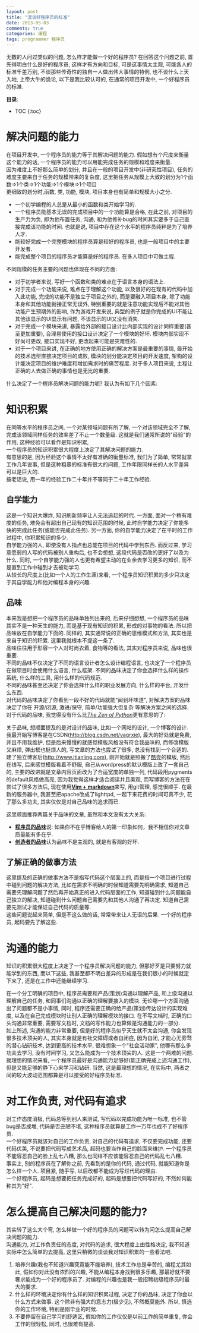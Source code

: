 ```yaml
---
layout: post
title: "漫谈好程序员的标准"
date: 2013-05-03
comments: true
categories: 编程
tags: programmer 程序员
---
```


无数的人问过类似的问题, 怎么样才能做一个好的程序员? 在回答这个问题之前, 首先得明白什么是好的程序员, 这样才有方向和目标, 可是这事情太主观, 可能各人的标准千差万别, 不谈那些传奇性的独自一人做出伟大事情的特例, 也不谈什么上天入地, 上帝大牛的诡论,  以下是我比较认可的, 在通常的项目开发中, 一个好程序员的标准.   

<!-- more -->

**目录**:

* TOC
{:toc}


# 解决问题的能力
在项目开发中, 一个程序员的能力等于其解决问题的能力.  假如想有个尺度来衡量这个能力的话,  一个程序员的能力可以用能完成任务的规模和难度来衡量.  
因为难度上不好那么简单的划分, 并且在一般的项目开发中(非研究性项目), 任务的难度主要来自于任务的规模带来的复杂度,  这里把任务从规模上大致的划分为1个函数=>1个类=>1个功能=>1个模块=>1个项目  
更细致的划分时,函数, 类, 功能, 模块, 项目本身也有简单和规模大小之分.  

* 一个初学编程的人总是从最小的函数和类开始学习的.  
* 一个程序员能基本无误的完成项目中的一个功能算是合格, 在此之前, 对项目的生产力为负, 即为他布置任务, 沟通, 和为他修补bug的时间其实要多于自己直接完成该功能的时间.  也就是说, 项目中存在这个水平的程序员纯粹是为了培养人才.  
* 能较好完成一个完整模块的程序员算是较好的程序员, 也是一般项目中的主要开发者.  
* 能完成整个项目的程序员才能算是好的程序员.  在多人项目中可做主程.  

不同规模的任务主要的问题也体现在不同的方面:  

* 对于初学者来说, 写好一个函数和类的难点在于语言本身的语法上.  
* 对于完成一个功能来说, 难点在于理解这个功能, 以及很好的在现有的代码中加入此功能, 完成的功能不是独立于项目之外的, 而是要融入项目本身, 除了功能本身和其他功能衔接正常无误外,  特别重要的就是注意功能实现后不能对其他功能产生预期外的影响, 作为游戏开发来说, 典型的例子就是你完成的UI不能让其他该显示的UI显示有问题, 不该显示的UI又没有消失.  
* 对于完成一个模块来讲, 暴露给外部的接口设计比内部实现的设计同样重要(甚至更加重要), 合理易使用的接口设计决定了一个模块的好坏.  模块内部实现不好尚可更改, 接口实现不好, 更改起来可能是灾难性的.  
* 对于一个项目来讲, 在正确的地方使用正确的解决方案是最重要的事情, 最开始的技术选型直接决定项目的成败, 模块的划分能决定项目的开发速度, 架构的设计能决定项目的维护难度和增加需求时的痛苦程度.  对于多人项目来说, 主程让正确的人去做正确的事情也是无比的重要.  

什么决定了一个程序员解决问题的能力呢? 我认为有如下几个因素:  

# 知识积累
在同等水平的程序员之间, 一个对某领域问题有所了解, 一个对该领域完全不了解, 完成该领域同样任务的效率差了不止一个数量级.  这就是我们通常所说的"经验"的作用, 这种经验可以看作是知识积累,  
一个程序员的知识积累很大程度上决定了其解决问题的能力.  
有意思的是, 因为经验这个事情不太好有准确的衡量标准, 我们为了简单, 常常就拿工作几年说事,  但是这种粗暴的标准有很大的问题, 工作年限同样长的人水平差异可以是巨大的.  
按老话说, 用一年的经验工作二十年并不等同于二十年工作经验.  

## 自学能力
这是一个知识大爆炸, 知识刷新频率让人无法追赶的时代.  一方面, 面对一个稍有难度的任务, 难免会有超出自己现有的知识范围的时候, 此时自学能力决定了你能多快的完成此任务(或能否完成此任务).  另一方面, 你的自学能力决定了在平时的工作过程中, 你积累知识的多少.  
自学能力强的人, 即使没有人指点也总能在项目的代码中学到东西.  而反过来, 学习意愿弱的人写的代码被别人重构后, 也不会想想, 这段代码是否改的更好了以及为什么.  同时, 一个自学能力强的人也更有希望主动的在业余去学习更多的知识, 而不是直到工作中碰到才去被动学习.  
从较长的尺度上(比如一个人的工作生涯)来看, 一个程序员知识积累的多少只决定于其自学能力和他对编程本身的兴趣.  

## 品味
本来我是想把一个程序员的品味单独列出来的, 后来仔细想想, 一个程序员的品味其实不是一种天生的能力, 而是基于现有知识的积累, 形成的对事物的看法.  所以把品味放在自学能力下面的.  同样的, 其实通常说的正确的思维模式和方法, 其实也是来自于知识的积累.  这里我就根本不提这一条了.  
品味往往用于形容一个人对时尚衣着, 食物等的看法, 其实对程序员来说, 品味也很重要.  
不同的品味不仅决定了不同的语言设计者怎么设计编程语言, 也决定了一个程序员在做项目时会使用什么语言, 什么框架.
不同的品味决定了你会选择什么样的操作系统, 什么样的工具, 用什么样的代码规范.  
不同的品味甚至还决定了你会选择什么样的职业发展方向, 什么样的平台, 开发什么东西.  
对代码的品味决定了你看到一段不好的代码就能"闻到坏味道", 对解决方案的品味决定了你在 开源/闭源, 激进/保守, 简单/功能强大但复杂 等解决方案之间的选择.  
对于代码的品味, 我觉得没有什么比[*The Zen of Python*](http://www.python.org/dev/peps/pep-0020/)更有意思的了: 
  
关于品味, 想顺面提及的是对设计的品味, 比如一个网站的设计, 一个博客的设计. 我最开始写博客是在CSDN(<http://blog.csdn.net/vagrxie>), 最大的好处就是免费, 并且不用我维护, 但是后来慢慢的就感觉模版风格没有符合我品味的, 而修改模版又麻烦, 弹出框也挺烦人的, 写文章的方法也尝试了很多, 总没有找到一个合适的.  建了独立博客后(<http://www.jtianling.com>), 刚开始就是照搬了[酷壳](http://www.coolshell.cn)的模版, 然后在线写, 后来感觉模版看着不舒服, 自己从wordpress的默认模版上改了一套自己的, 主要的改进就是文章内容页面改为了合适宽度的单独一列, 代码段用pygments的default风格做高亮, 因为我觉得这样才适合阅读并且美观, 而写博客的方法在在尝试了很多方法后, 现在使用[**Vim + markdown**](http://www.jtianling.com/articles/1848.html)来写, 用git管理, 感觉很顺手.  在最新的服务器中, 我甚至把apache改成了lighttpd, 一起下来花费的时间可真不少, 花了那么多功夫, 其实仅仅是对自己品味的追求而已.  

这里顺面推荐两篇关于品味的文章, 虽然和本文没有太大关系:  
* [**程序员的品味**](http://www.cnblogs.com/cathsfz/archive/2010/02/01/1660909.html)说: 如果你不在乎博客给人的第一印象如何，我不相信你对文章质量能有多在乎.  
* [**创造者的品味**](http://apple4us.com/2009/07/taste-for-makers.html)认为品味不是主观的, 就是有客观的好坏.  

## 了解正确的做事方法
这里提及的正确的做事方法不是指写代码这个层面上的, 而是指一个项目进行过程中碰到问题的解决方法, 比如在需求不明确的时候知道需要先明确需求, 知道自己需要先理解问题了然后再开始真正的进入代码层面的工作,  知道碰到什么问题能自己独立的解决, 知道碰到什么问题自己需要先和其他人沟通了再决定.  知道自己需要先测试才能保证自己代码的质量等.  
这些问题说起来简单, 但是不这么做的话, 常常带来让人无语的后果.  一个好的程序员, 起码要先了解这些.  

# 沟通的能力
知识的积累很大程度上决定了一个程序员解决问题的能力, 但那好歹是只要努力就能学到的东西, 而以下这些, 我甚至都不明白差异的形成是在我们很小的时候就定下来了, 还是在工作中还能继续学习.  
  
在一个分工明确的项目中, 程序员需要和产品(策划)沟通以理解产品, 和上级沟通以理解自己的任务, 和同事们沟通以正确的理解要接入的模块.  无论哪一个方面沟通出了问题都不是小事情, 同时, 程序还需要正确的给产品(策划)传达设计的实现难度, 以及在自己完成模块时让别人正确的理解模块的接口.  在不写文档时, 正确的口头沟通非常重要, 需要写文档时, 文档的写作能力也算做是沟通能力的一部分.  
如上所述, 沟通的能力非常重要, 但是好的程序员似乎天生就不太会沟通, 你会发现很多技术顶尖的人, 其实本身就是有社交障碍或者自闭症, 因为自闭, 才能心无旁骛的潜心钻研技术, 达到更高的技术水平, 很难想象一个"社会活动家", 他哪有那么多功夫去学习, 没有时间学习, 又怎么能成为一个技术顶尖的人.  这是一个两难的问题.  就理想的情况来看, 一个程序员最好是沟通能力足够好(能正确完成上述沟通工作), 但是又能足够的静下心来学习和钻研.  当然, 这是最理想的情况, 在实际中, 两者之间的较大波动范围都算是可以接受的好程序员标准.   

# 对工作负责, 对代码有追求
对工作态度消极, 代码总等到别人来测试, 写代码以完成功能为唯一标准, 也不管bug是否成堆, 代码是否丑陋不堪, 这种程序员就算是工作一万年也成不了好程序员.  
一个好程序员就该对自己的工作负责, 对自己的代码有追求, 不仅要完成功能, 还要代码优美, 不说要把代码写成艺术品, 起码也要当作自己的脸面来维护.  一个程序员不能容忍自己的脸上乱七八糟, 那么也同样不应该能容忍自己的代码乱七八糟.  
事实上, 别的程序员在了解你之前, 先看到的是你的代码, 通过代码, 就能知道你是怎么样一个人.  项目紧, 随手写, 以后改都不能成为写烂代码的理由.  
一个好程序员, 起码是想要把任务完成好的, 起码是想要把代码写好的, 不然如何能称其为"好".  

# 怎么提高自己解决问题的能力?
其实转了这么大个弯, 怎么样做一个好的程序员的问题可以转为问怎么提高自己解决问题的能力.  
沟通能力, 对工作负责任的态度, 对代码的追求, 很大程度上由性格决定, 我不知道实际中怎么简单的去提高, 这里只稍微的谈谈我对知识积累的一些看法吧.  

1. 培养兴趣(我也不知道兴趣究竟能不能培养), 技术工作总是辛苦的, 编程尤其如此, 假如你对此没有浓烈的兴趣, 不能从编程本身找到很多乐趣, 那最好就不要奢求能成为一个好的程序员了.  对编程的兴趣也是我一般招聘初级程序员时最大的要求.  
2. 什么样的环境决定你有什么样的知识积累过程, 决定了你的品味, 决定了你会以什么方式来做事.  这个除非有强大的意志力(极少见), 不然概莫能外.  所以, 慎选你的工作环境, 特别是刚毕业的时候.  
3. 不要停留在自己学习的舒适区, 假如你的工作仅仅是以前工作的简单重复, 你会工作的很轻松, 同时, 也很难有提高.  

